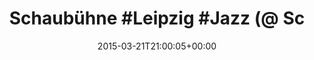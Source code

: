---
retweeted: false
source: <a href="http://www.eyeem.com" rel="nofollow">EyeEm</a>
entities:
  hashtags:
  - text: Leipzig
    indices:
    - '11'
    - '19'
  - text: Jazz
    indices:
    - '20'
    - '25'
  symbols: []
  user_mentions: []
  urls:
  - url: http://t.co/MgqbcuZ053
    expanded_url: http://EyeEm.com/p/61072857
    display_url: EyeEm.com/p/61072857
    indices:
    - '52'
    - '74'
display_text_range:
- '0'
- '74'
favorite_count: '1'
id_str: '579387021317300224'
truncated: false
retweet_count: '0'
id: '579387021317300224'
possibly_sensitive: false
created_at: Sat Mar 21 21:00:05 +0000 2015
favorited: false
full_text: 'Schaubühne #Leipzig #Jazz (@ Schaubühne Lindenfels)'
lang: de
quote_url: http://EyeEm.com/p/61072857
tags:
- Leipzig
- Jazz
- pesos:twitter
date: '2015-03-21T21:00:05+00:00'
src: https://twitter.com/bascht/status/579387021317300224
original_url: https://twitter.com/bascht/status/579387021317300224
type: twitter_tweet
text: 'Schaubühne #Leipzig #Jazz (@ Schaubühne Lindenfels)'
title: 'Schaubühne #Leipzig #Jazz (@ Sc'

---